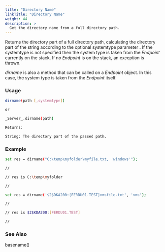```yaml
---
title: "Directory Name"
linkTitle: "Directory Name"
weight: 44
description: >
  Get the directory name from a full directory path. 
---
```


Returns the directory part of a full directory path, calculating the directory part of the string according to the optional systemtype parameter **.** If the systemtype is not specified then the system type is taken from the _Endpoint_ currently on the stack. If no _Endpoint_ is on the stack, an exception is thrown.

_dirname_ is also a method that can be called on a _Endpoint_ object. In this case, the system type is taken from the _Endpoint_ itself.

### Usage

```bash
dirname(path [,systemtype])

or

_Server_.dirname(path)

Returns:

String: The directory part of the passed path.
```

### Example

```bash
set res = dirname("C:\temp\myfolder\myfile.txt, 'windows'");

//

// res is C:\temp\myfolder

//

set res = dirname('$2$DKA200:[FERDU01.TEST]vmsfile.txt', 'vms');

//

// res is $2$KDA200:[FERDU01.TEST]

//
```

### See Also

basename()
